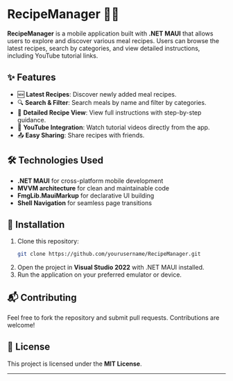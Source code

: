 
# RecipeManager 🍲📱  

**RecipeManager** is a mobile application built with **.NET MAUI** that allows users to explore and discover various meal recipes. Users can browse the latest recipes, search by categories, and view detailed instructions, including YouTube tutorial links.  

## ✨ Features  
- 🆕 **Latest Recipes**: Discover newly added meal recipes.  
- 🔍 **Search & Filter**: Search meals by name and filter by categories.  
- 📖 **Detailed Recipe View**: View full instructions with step-by-step guidance.  
- 🎥 **YouTube Integration**: Watch tutorial videos directly from the app.  
- 📤 **Easy Sharing**: Share recipes with friends.  

## 🛠️ Technologies Used  
- **.NET MAUI** for cross-platform mobile development  
- **MVVM architecture** for clean and maintainable code  
- **FmgLib.MauiMarkup** for declarative UI building  
- **Shell Navigation** for seamless page transitions  

## 🚀 Installation  
1. Clone this repository:  
   ```sh  
   git clone https://github.com/yourusername/RecipeManager.git  
   ```  
2. Open the project in **Visual Studio 2022** with .NET MAUI installed.  
3. Run the application on your preferred emulator or device.  

## 📬 Contributing  
Feel free to fork the repository and submit pull requests. Contributions are welcome!  

## 📜 License  
This project is licensed under the **MIT License**.  

---
